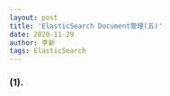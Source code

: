 ```yaml
---
layout: post
title: 'ElasticSearch Document管理(五)'
date: 2020-11-29
author: 李新
tags: ElasticSearch
---
```


### (1). 